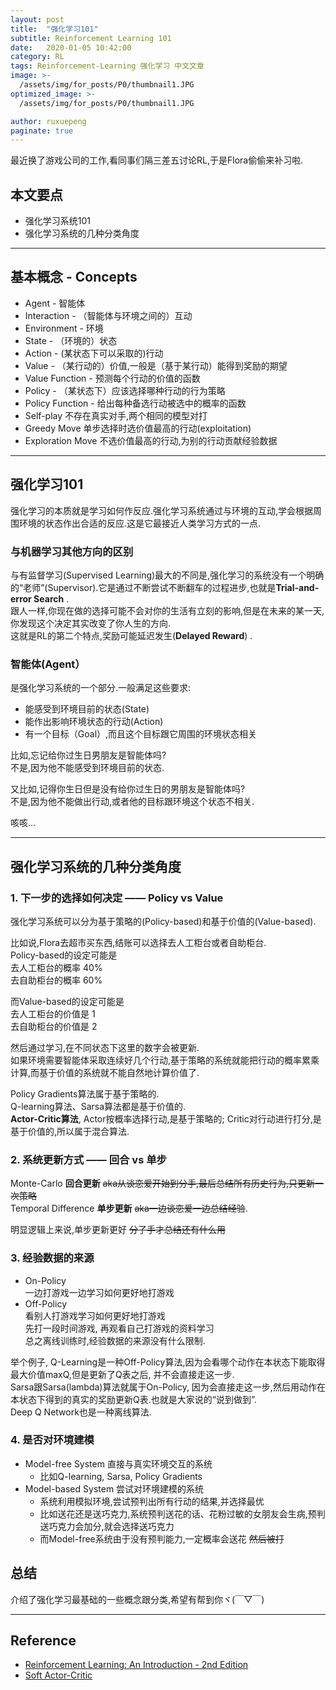 ```yaml
---
layout: post
title:  "强化学习101"
subtitle: Reinforcement Learning 101  
date:   2020-01-05 10:42:00
category: RL
tags: Reinforcement-Learning 强化学习 中文文章
image: >-
  /assets/img/for_posts/P0/thumbnail1.JPG
optimized_image: >-
  /assets/img/for_posts/P0/thumbnail1.JPG

author: ruxuepeng
paginate: true
---
```


最近换了游戏公司的工作,看同事们隔三差五讨论RL,于是Flora偷偷来补习啦.  

## 本文要点

* 强化学习系统101    
* 强化学习系统的几种分类角度    

---

## 基本概念 - Concepts
* Agent - 智能体
* Interaction - （智能体与环境之间的）互动  
* Environment - 环境
* State - （环境的）状态
* Action - (某状态下可以采取的)行动
* Value - （某行动的）价值,一般是（基于某行动）能得到奖励的期望
* Value Function - 预测每个行动的价值的函数
* Policy - （某状态下）应该选择哪种行动的行为策略
* Policy Function - 给出每种备选行动被选中的概率的函数  
* Self-play  不存在真实对手,两个相同的模型对打  
* Greedy Move 单步选择时选价值最高的行动(exploitation)    
* Exploration Move  不选价值最高的行动,为别的行动贡献经验数据   


---

## 强化学习101  
强化学习的本质就是学习如何作反应.强化学习系统通过与环境的互动,学会根据周围环境的状态作出合适的反应.这是它最接近人类学习方式的一点.  

### 与机器学习其他方向的区别     
与有监督学习(Supervised Learning)最大的不同是,强化学习的系统没有一个明确的“老师”(Supervisor).它是通过不断尝试不断翻车的过程进步,也就是**Trial-and-error Search** .  
跟人一样,你现在做的选择可能不会对你的生活有立刻的影响,但是在未来的某一天,你发现这个决定其实改变了你人生的方向.   
这就是RL的第二个特点,奖励可能延迟发生(**Delayed Reward**) .  

### 智能体(Agent）   
是强化学习系统的一个部分.一般满足这些要求:  
* 能感受到环境目前的状态(State)
* 能作出影响环境状态的行动(Action)  
* 有一个目标（Goal）,而且这个目标跟它周围的环境状态相关  

比如,忘记给你过生日男朋友是智能体吗?  
不是,因为他不能感受到环境目前的状态.  

又比如,记得你生日但是没有给你过生日的男朋友是智能体吗?  
不是,因为他不能做出行动,或者他的目标跟环境这个状态不相关.  

咳咳...

---
## 强化学习系统的几种分类角度  
### 1. 下一步的选择如何决定 —— Policy vs Value  
强化学习系统可以分为基于策略的(Policy-based)和基于价值的(Value-based).  

比如说,Flora去超市买东西,结账可以选择去人工柜台或者自助柜台.  
Policy-based的设定可能是  
去人工柜台的概率 40%  
去自助柜台的概率 60%

而Value-based的设定可能是  
去人工柜台的价值是 1  
去自助柜台的价值是 2  

然后通过学习,在不同状态下这里的数字会被更新.   
如果环境需要智能体采取连续好几个行动,基于策略的系统就能把行动的概率累乘计算,而基于价值的系统就不能自然地计算价值了.  

Policy Gradients算法属于基于策略的.  
Q-learning算法、Sarsa算法都是基于价值的.  
**Actor-Critic算法**, Actor按概率选择行动,是基于策略的; Critic对行动进行打分,是基于价值的,所以属于混合算法.  

### 2. 系统更新方式 —— 回合 vs 单步  
Monte-Carlo **回合更新** <del>aka从谈恋爱开始到分手,最后总结所有历史行为,只更新一次策略</del>  
Temporal Difference **单步更新** <del>aka一边谈恋爱一边总结经验</del>.  

明显逻辑上来说,单步更新更好 <del>分了手才总结还有什么用</del>  

### 3. 经验数据的来源
* On-Policy  
一边打游戏一边学习如何更好地打游戏  
* Off-Policy  
看别人打游戏学习如何更好地打游戏  
先打一段时间游戏, 再观看自己打游戏的资料学习  
总之离线训练时,经验数据的来源没有什么限制.  

举个例子, Q-Learning是一种Off-Policy算法,因为会看哪个动作在本状态下能取得最大价值maxQ,但是更新了Q表之后, 并不会直接走这一步.  
Sarsa跟Sarsa(lambda)算法就属于On-Policy, 因为会直接走这一步,然后用动作在本状态下得到的真实的奖励更新Q表.也就是大家说的“说到做到”.   
Deep Q Network也是一种离线算法.   

### 4. 是否对环境建模  
* Model-free System  直接与真实环境交互的系统
    - 比如Q-learning, Sarsa, Policy Gradients
* Model-based System 尝试对环境建模的系统
    - 系统利用模拟环境,尝试预判出所有行动的结果,并选择最优  
    - 比如送花还是送巧克力,系统预判送花的话、花粉过敏的女朋友会生病,预判送巧克力会加分,就会选择送巧克力
    - 而Model-free系统由于没有预判能力,一定概率会送花 <del>然后被打</del>


## 总结
介绍了强化学习最基础的一些概念跟分类,希望有帮到你ヾ(￣▽￣)

---
## Reference
* [Reinforcement Learning: An Introduction - 2nd Edition](https://web.stanford.edu/class/psych209/Readings/SuttonBartoIPRLBook2ndEd.pdf)
* [Soft Actor-Critic](https://arxiv.org/pdf/1801.01290.pdf)

